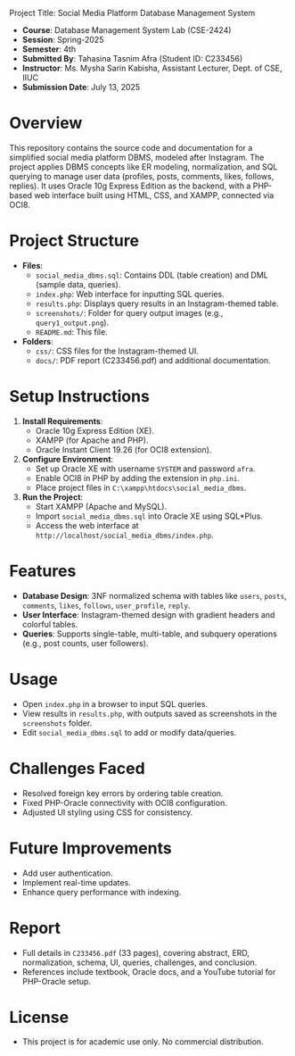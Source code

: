 Project Title: Social Media Platform Database Management System
- **Course**: Database Management System Lab (CSE-2424)
- **Session**: Spring-2025
- **Semester**: 4th
- **Submitted By**: Tahasina Tasnim Afra (Student ID: C233456)
- **Instructor**: Ms. Mysha Sarin Kabisha, Assistant Lecturer, Dept. of CSE, IIUC
- **Submission Date**: July 13, 2025

# Overview
This repository contains the source code and documentation for a simplified social media platform DBMS, modeled after Instagram. The project applies DBMS concepts like ER modeling, normalization, and SQL querying to manage user data (profiles, posts, comments, likes, follows, replies). It uses Oracle 10g Express Edition as the backend, with a PHP-based web interface built using HTML, CSS, and XAMPP, connected via OCI8.

# Project Structure
- **Files**:
  - `social_media_dbms.sql`: Contains DDL (table creation) and DML (sample data, queries).
  - `index.php`: Web interface for inputting SQL queries.
  - `results.php`: Displays query results in an Instagram-themed table.
  - `screenshots/`: Folder for query output images (e.g., `query1_output.png`).
  - `README.md`: This file.
- **Folders**:
  - `css/`: CSS files for the Instagram-themed UI.
  - `docs/`: PDF report (C233456.pdf) and additional documentation.

# Setup Instructions
1. **Install Requirements**:
   - Oracle 10g Express Edition (XE).
   - XAMPP (for Apache and PHP).
   - Oracle Instant Client 19.26 (for OCI8 extension).
2. **Configure Environment**:
   - Set up Oracle XE with username `SYSTEM` and password `afra`.
   - Enable OCI8 in PHP by adding the extension in `php.ini`.
   - Place project files in `C:\xampp\htdocs\social_media_dbms`.
3. **Run the Project**:
   - Start XAMPP (Apache and MySQL).
   - Import `social_media_dbms.sql` into Oracle XE using SQL*Plus.
   - Access the web interface at `http://localhost/social_media_dbms/index.php`.

# Features
- **Database Design**: 3NF normalized schema with tables like `users`, `posts`, `comments`, `likes`, `follows`, `user_profile`, `reply`.
- **User Interface**: Instagram-themed design with gradient headers and colorful tables.
- **Queries**: Supports single-table, multi-table, and subquery operations (e.g., post counts, user followers).

# Usage
- Open `index.php` in a browser to input SQL queries.
- View results in `results.php`, with outputs saved as screenshots in the `screenshots` folder.
- Edit `social_media_dbms.sql` to add or modify data/queries.

# Challenges Faced
- Resolved foreign key errors by ordering table creation.
- Fixed PHP-Oracle connectivity with OCI8 configuration.
- Adjusted UI styling using CSS for consistency.

# Future Improvements
- Add user authentication.
- Implement real-time updates.
- Enhance query performance with indexing.

# Report
- Full details in `C233456.pdf` (33 pages), covering abstract, ERD, normalization, schema, UI, queries, challenges, and conclusion.
- References include textbook, Oracle docs, and a YouTube tutorial for PHP-Oracle setup.

# License
- This project is for academic use only. No commercial distribution.
